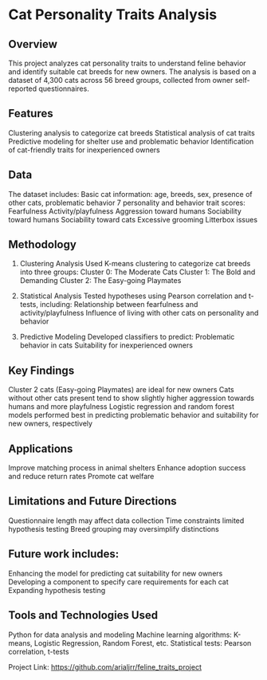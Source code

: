 # Cat Personality Traits Analysis 

## Overview
This project analyzes cat personality traits to understand feline behavior and identify suitable cat breeds for new owners. The analysis is based on a dataset of 4,300 cats across 56 breed groups, collected from owner self-reported questionnaires.

## Features
  Clustering analysis to categorize cat breeds
  Statistical analysis of cat traits
  Predictive modeling for shelter use and problematic behavior
  Identification of cat-friendly traits for inexperienced owners

## Data
The dataset includes:
  Basic cat information: age, breeds, sex, presence of other cats, problematic behavior
  7 personality and behavior trait scores:
    Fearfulness
    Activity/playfulness
    Aggression toward humans
    Sociability toward humans
    Sociability toward cats
    Excessive grooming
    Litterbox issues

## Methodology

1. Clustering Analysis
Used K-means clustering to categorize cat breeds into three groups:
Cluster 0: The Moderate Cats
Cluster 1: The Bold and Demanding
Cluster 2: The Easy-going Playmates

2. Statistical Analysis
Tested hypotheses using Pearson correlation and t-tests, including:
Relationship between fearfulness and activity/playfulness
Influence of living with other cats on personality and behavior

3. Predictive Modeling
Developed classifiers to predict:
Problematic behavior in cats
Suitability for inexperienced owners

## Key Findings
  Cluster 2 cats (Easy-going Playmates) are ideal for new owners
  Cats without other cats present tend to show slightly higher aggression towards humans and more playfulness
  Logistic regression and random forest models performed best in predicting problematic behavior and suitability for new owners, respectively

## Applications
  Improve matching process in animal shelters
  Enhance adoption success and reduce return rates
  Promote cat welfare

## Limitations and Future Directions
  Questionnaire length may affect data collection
  Time constraints limited hypothesis testing
  Breed grouping may oversimplify distinctions

## Future work includes:
  Enhancing the model for predicting cat suitability for new owners
  Developing a component to specify care requirements for each cat
  Expanding hypothesis testing

## Tools and Technologies Used
Python for data analysis and modeling
Machine learning algorithms: K-means, Logistic Regression, Random Forest, etc.
Statistical tests: Pearson correlation, t-tests


Project Link: https://github.com/arialjrr/feline_traits_project
